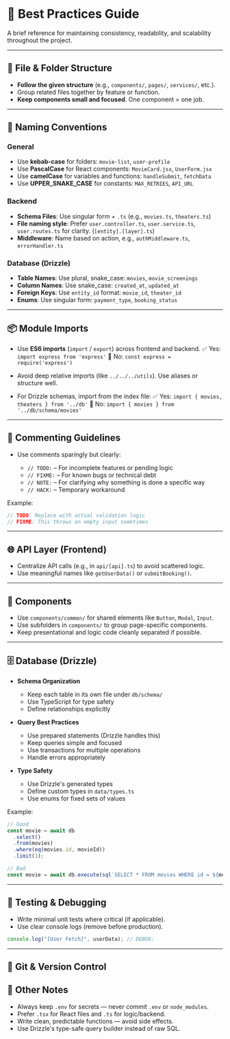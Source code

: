# 🧭 Best Practices Guide

A brief reference for maintaining consistency, readability, and scalability throughout the project.

---

## 📁 File & Folder Structure

- **Follow the given structure** (e.g., `components/`, `pages/`, `services/`, etc.).
- Group related files together by feature or function.
- **Keep components small and focused**. One component = one job.

---

## 🧩 Naming Conventions

### General

- Use **kebab-case** for folders: `movie-list`, `user-profile`
- Use **PascalCase** for React components: `MovieCard.jsx`, `UserForm.jsx`
- Use **camelCase** for variables and functions: `handleSubmit`, `fetchData`
- Use **UPPER_SNAKE_CASE** for constants: `MAX_RETRIES`, `API_URL`

### Backend

- **Schema Files**: Use singular form + `.ts` (e.g., `movies.ts`, `theaters.ts`)
- **File naming style**: Prefer `user.controller.ts`, `user.service.ts`, `user.routes.ts` for clarity.
  (`[entity].[layer].ts`)
- **Middleware**: Name based on action, e.g., `authMiddleware.ts`, `errorHandler.ts`

### Database (Drizzle)

- **Table Names**: Use plural, snake_case: `movies`, `movie_screenings`
- **Column Names**: Use snake_case: `created_at`, `updated_at`
- **Foreign Keys**: Use `entity_id` format: `movie_id`, `theater_id`
- **Enums**: Use singular form: `payment_type`, `booking_status`

---

## 📦 Module Imports

- Use **ES6 imports** (`import` / `export`) across frontend and backend.
  ✅ Yes: `import express from 'express'`
  🚫 No: `const express = require('express')`

- Avoid deep relative imports (like `../../../utils`). Use aliases or structure well.

- For Drizzle schemas, import from the index file:
  ✅ Yes: `import { movies, theaters } from '../db'`
  🚫 No: `import { movies } from '../db/schema/movies'`

---

## 💬 Commenting Guidelines

- Use comments sparingly but clearly:

  - `// TODO:` – For incomplete features or pending logic
  - `// FIXME:` – For known bugs or technical debt
  - `// NOTE:` – For clarifying why something is done a specific way
  - `// HACK:` – Temporary workaround

Example:

```js
// TODO: Replace with actual validation logic
// FIXME: This throws on empty input sometimes
```

---

## 🌐 API Layer (Frontend)

- Centralize API calls (e.g., in `api/[api].ts`) to avoid scattered logic.
- Use meaningful names like `getUserData()` or `submitBooking()`.

---

## 🎨 Components

- Use `components/common/` for shared elements like `Button`, `Modal`, `Input`.
- Use subfolders in `components/` to group page-specific components.
- Keep presentational and logic code cleanly separated if possible.

---

## 🗄️ Database (Drizzle)

- **Schema Organization**

  - Keep each table in its own file under `db/schema/`
  - Use TypeScript for type safety
  - Define relationships explicitly

- **Query Best Practices**

  - Use prepared statements (Drizzle handles this)
  - Keep queries simple and focused
  - Use transactions for multiple operations
  - Handle errors appropriately

- **Type Safety**
  - Use Drizzle's generated types
  - Define custom types in `data/types.ts`
  - Use enums for fixed sets of values

Example:

```typescript
// Good
const movie = await db
  .select()
  .from(movies)
  .where(eq(movies.id, movieId))
  .limit(1);

// Bad
const movie = await db.execute(sql`SELECT * FROM movies WHERE id = ${movieId}`);
```

---

## 🧪 Testing & Debugging

- Write minimal unit tests where critical (if applicable).
- Use clear console logs (remove before production).

```js
console.log("[User Fetch]", userData); // DEBUG:
```

---

## 🧪 Git & Version Control

## 📄 Other Notes

- Always keep `.env` for secrets — never commit `.env` or `node_modules`.
- Prefer `.tsx` for React files and `.ts` for logic/backend.
- Write clean, predictable functions — avoid side effects.
- Use Drizzle's type-safe query builder instead of raw SQL.
